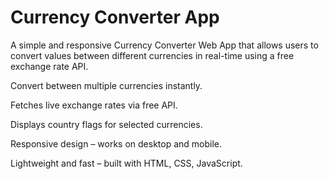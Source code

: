 # Currency Converter App
A simple and responsive Currency Converter Web App that allows users to convert values between different currencies in real-time using a free exchange rate API.

 Convert between multiple currencies instantly.

 Fetches live exchange rates via free API.

 Displays country flags for selected currencies.

 Responsive design – works on desktop and mobile.

 Lightweight and fast – built with HTML, CSS, JavaScript.
